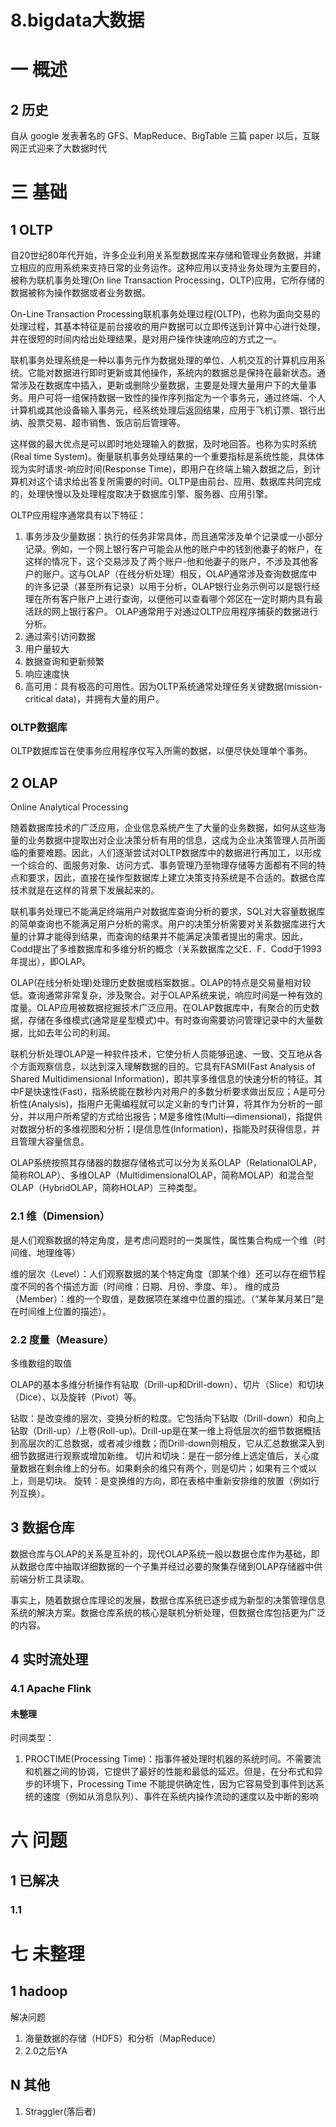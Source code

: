 # 8.bigdata大数据
# 一 概述
## 2 历史
自从 google 发表著名的 GFS、MapReduce、BigTable 三篇 paper 以后，互联网正式迎来了大数据时代

# 三 基础
## 1 OLTP
自20世纪80年代开始，许多企业利用关系型数据库来存储和管理业务数据，并建立相应的应用系统来支持日常的业务运作。这种应用以支持业务处理为主要目的，被称为联机事务处理(On line Transaction Processing，OLTP)应用，它所存储的数据被称为操作数据或者业务数据。

On-Line Transaction Processing联机事务处理过程(OLTP)，也称为面向交易的处理过程，其基本特征是前台接收的用户数据可以立即传送到计算中心进行处理，并在很短的时间内给出处理结果，是对用户操作快速响应的方式之一。

联机事务处理系统是一种以事务元作为数据处理的单位、人机交互的计算机应用系统。它能对数据进行即时更新或其他操作，系统内的数据总是保持在最新状态。通常涉及在数据库中插入，更新或删除少量数据，主要是处理大量用户下的大量事务。用户可将一组保持数据一致性的操作序列指定为一个事务元，通过终端、个人计算机或其他设备输入事务元，经系统处理后返回结果，应用于飞机订票、银行出纳、股票交易、超市销售、饭店前后管理等。

这样做的最大优点是可以即时地处理输入的数据，及时地回答。也称为实时系统(Real time System)。衡量联机事务处理结果的一个重要指标是系统性能，具体体现为实时请求-响应时间(Response Time)，即用户在终端上输入数据之后，到计算机对这个请求给出答复所需要的时间。OLTP是由前台、应用、数据库共同完成的，处理快慢以及处理程度取决于数据库引擎、服务器、应用引擎。

OLTP应用程序通常具有以下特征：
1. 事务涉及少量数据：执行的任务非常具体，而且通常涉及单个记录或一小部分记录。例如，一个网上银行客户可能会从他的账户中的钱到他妻子的帐户，在这样的情况下，这个交易涉及了两个账户-他和他妻子的账户，不涉及其他客户的账户。这与OLAP（在线分析处理）相反，OLAP通常涉及查询数据库中的许多记录（甚至所有记录）以用于分析，OLAP银行业务示例可以是银行经理在所有客户账户上进行查询，以便他可以查看哪个郊区在一定时期内具有最活跃的网上银行客户。 OLAP通常用于对通过OLTP应用程序捕获的数据进行分析。
2. 通过索引访问数据
3. 用户量较大
4. 数据查询和更新频繁
5. 响应速度快
6. 高可用：具有极高的可用性。因为OLTP系统通常处理任务关键数据(mission-critical data)，并拥有大量的用户。

### OLTP数据库
OLTP数据库旨在使事务应用程序仅写入所需的数据，以便尽快处理单个事务。

## 2 OLAP
Online Analytical Processing

随着数据库技术的广泛应用，企业信息系统产生了大量的业务数据，如何从这些海量的业务数据中提取出对企业决策分析有用的信息，这成为企业决策管理人员所面临的重要难题。因此，人们逐渐尝试对OLTP数据库中的数据进行再加工，以形成一个综合的、面服务对象、访问方式、事务管理乃至物理存储等方面都有不同的特点和要求，因此，直接在操作型数据库上建立决策支持系统是不合适的。数据仓库技术就是在这样的背景下发展起来的。

联机事务处理已不能满足终端用户对数据库查询分析的要求，SQL对大容量数据库的简单查询也不能满足用户分析的需求。用户的决策分析需要对关系数据库进行大量的计算才能得到结果，而查询的结果并不能满足决策者提出的需求。因此，Codd提出了多维数据库和多维分析的概念（关系数据库之父E．F．Codd于1993年提出），即OLAP。

OLAP(在线分析处理)处理历史数据或档案数据.。OLAP的特点是交易量相对较低。查询通常非常复杂，涉及聚合。对于OLAP系统来说，响应时间是一种有效的度量。OLAP应用被数据挖掘技术广泛应用。在OLAP数据库中，有聚合的历史数据，存储在多维模式(通常是星型模式)中。有时查询需要访问管理记录中的大量数据，比如去年公司的利润。

联机分析处理OLAP是一种软件技术，它使分析人员能够迅速、一致、交互地从各个方面观察信息，以达到深入理解数据的目的。它具有FASMI(Fast Analysis of Shared Multidimensional Information)，即共享多维信息的快速分析的特征。其中F是快速性(Fast)，指系统能在数秒内对用户的多数分析要求做出反应；A是可分析性(Analysis)，指用户无需编程就可以定义新的专门计算，将其作为分析的一部 分，并以用户所希望的方式给出报告；M是多维性(Multi—dimensional)，指提供对数据分析的多维视图和分析；I是信息性(Information)，指能及时获得信息，并且管理大容量信息。

OLAP系统按照其存储器的数据存储格式可以分为关系OLAP（RelationalOLAP，简称ROLAP）、多维OLAP（MultidimensionalOLAP，简称MOLAP）和混合型OLAP（HybridOLAP，简称HOLAP）三种类型。

### 2.1 维（Dimension）
是人们观察数据的特定角度，是考虑问题时的一类属性，属性集合构成一个维（时间维、地理维等）

维的层次（Level）：人们观察数据的某个特定角度（即某个维）还可以存在细节程度不同的各个描述方面（时间维：日期、月份、季度、年）。
维的成员（Member）：维的一个取值，是数据项在某维中位置的描述。（“某年某月某日”是在时间维上位置的描述）。

### 2.2 度量（Measure）
多维数组的取值

OLAP的基本多维分析操作有钻取（Drill-up和Drill-down）、切片（Slice）和切块（Dice）、以及旋转（Pivot）等。

钻取：是改变维的层次，变换分析的粒度。它包括向下钻取（Drill-down）和向上钻取（Drill-up）/上卷(Roll-up)。Drill-up是在某一维上将低层次的细节数据概括到高层次的汇总数据，或者减少维数；而Drill-down则相反，它从汇总数据深入到细节数据进行观察或增加新维。
切片和切块：是在一部分维上选定值后，关心度量数据在剩余维上的分布。如果剩余的维只有两个，则是切片；如果有三个或以上，则是切块。
旋转：是变换维的方向，即在表格中重新安排维的放置（例如行列互换）。


## 3 数据仓库
数据仓库与OLAP的关系是互补的，现代OLAP系统一般以数据仓库作为基础，即从数据仓库中抽取详细数据的一个子集并经过必要的聚集存储到OLAP存储器中供前端分析工具读取。

事实上，随着数据仓库理论的发展，数据仓库系统已逐步成为新型的决策管理信息系统的解决方案。数据仓库系统的核心是联机分析处理，但数据仓库包括更为广泛的内容。

## 4 实时流处理
### 4.1 Apache Flink
#### 未整理
时间类型：
1. PROCTIME(Processing Time)：指事件被处理时机器的系统时间。不需要流和机器之间的协调，它提供了最好的性能和最低的延迟。但是，在分布式和异步的环境下，Processing Time 不能提供确定性，因为它容易受到事件到达系统的速度（例如从消息队列）、事件在系统内操作流动的速度以及中断的影响

# 六 问题
## 1 已解决
### 1.1 

# 七 未整理
## 1  hadoop
解决问题
1. 海量数据的存储（HDFS）和分析（MapReduce）
2. 2.0之后YA

## N 其他
1. Straggler(落后者)